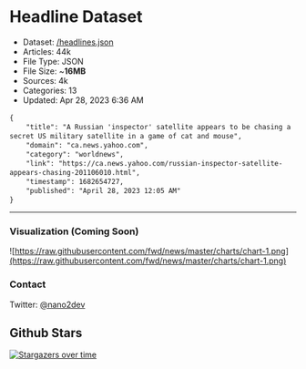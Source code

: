 # Headline Dataset

- Dataset: [/headlines.json](https://raw.githubusercontent.com/fwd/news/master/headlines.json) 
- Articles: 44k
- File Type: JSON
- File Size: ~**16MB**
- Sources: 4k
- Categories: 13
- Updated: Apr 28, 2023 6:36 AM

```
{
    "title": "A Russian 'inspector' satellite appears to be chasing a secret US military satellite in a game of cat and mouse",
    "domain": "ca.news.yahoo.com",
    "category": "worldnews",
    "link": "https://ca.news.yahoo.com/russian-inspector-satellite-appears-chasing-201106010.html",
    "timestamp": 1682654727,
    "published": "April 28, 2023 12:05 AM"
}
```

---

### Visualization (Coming Soon)

![https://raw.githubusercontent.com/fwd/news/master/charts/chart-1.png](https://raw.githubusercontent.com/fwd/news/master/charts/chart-1.png)

### Contact 

Twitter: [@nano2dev](https://twitter.com/nano2dev)

## Github Stars

[![Stargazers over time](https://starchart.cc/fwd/news.svg)](https://starchart.cc/fwd/news)
